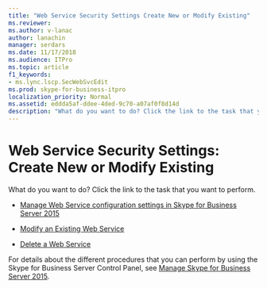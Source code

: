 ```yaml
---
title: "Web Service Security Settings Create New or Modify Existing"
ms.reviewer: 
ms.author: v-lanac
author: lanachin
manager: serdars
ms.date: 11/17/2018
ms.audience: ITPro
ms.topic: article
f1_keywords:
- ms.lync.lscp.SecWebSvcEdit
ms.prod: skype-for-business-itpro
localization_priority: Normal
ms.assetid: eddda5af-ddee-4ded-9c70-a07af0f8d14d
description: "What do you want to do? Click the link to the task that you want to perform."
---
```


# Web Service Security Settings: Create New or Modify Existing

What do you want to do? Click the link to the task that you want to perform.

- [Manage Web Service configuration settings in Skype for Business Server 2015](../../manage/authentication/web-service-configuration-settings.md)

- [Modify an Existing Web Service](https://technet.microsoft.com/library/bd9c7aa5-d31c-4fab-b31d-8baae26b1296.aspx)

- [Delete a Web Service](https://technet.microsoft.com/library/c2b96f4c-4b07-48e6-9ca6-55bc0e0cf5a1.aspx)

For details about the different procedures that you can perform by using the Skype for Business Server Control Panel, see [Manage Skype for Business Server 2015](../../manage/manage.md).

